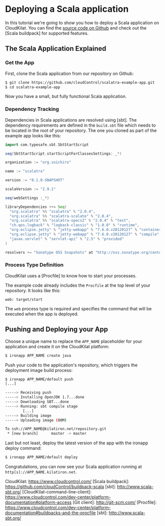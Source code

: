 # Deploying a Scala application

In this tutorial we're going to show you how to deploy a Scala application on CloudKilat. You can find the [source code on Github](https://github.com/cloudControl/scalatra-example-app) and check out the [Scala buildpack] for supported features.

## The Scala Application Explained
### Get the App
First, clone the Scala application from our repository on Github:

~~~bash
$ git clone https://github.com/cloudControl/scalatra-example-app.git
$ cd scalatra-example-app
~~~

Now you have a small, but fully functional Scala application.

### Dependency Tracking
Dependencies in Scala applications are resolved using [sbt]. The dependency requirements are defined in the `build.sbt` file which needs to be located in the root of your repository. The one you cloned as part of the example app looks like this:

~~~scala
import com.typesafe.sbt.SbtStartScript

seq(SbtStartScript.startScriptForClassesSettings: _*)

organization := "org.soichiro"

name := "scalatra"

version := "0.1.0-SNAPSHOT"

scalaVersion := "2.9.1"

seq(webSettings :_*)

libraryDependencies ++= Seq(
  "org.scalatra" %% "scalatra" % "2.0.4",
  "org.scalatra" %% "scalatra-scalate" % "2.0.4",
  "org.scalatra" %% "scalatra-specs2" % "2.0.4" % "test",
  "ch.qos.logback" % "logback-classic" % "1.0.0" % "runtime",
  "org.eclipse.jetty" % "jetty-webapp" % "7.6.0.v20120127" % "container",
  "org.eclipse.jetty" % "jetty-webapp" % "7.6.0.v20120127" % "compile",
  "javax.servlet" % "servlet-api" % "2.5" % "provided"
)

resolvers += "Sonatype OSS Snapshots" at "http://oss.sonatype.org/content/repositories/snapshots/"
~~~

### Process Type Definition
CloudKilat uses a [Procfile] to know how to start your processes.

The example code already includes the `Procfile` at the top level of your repository. It looks like this:

~~~
web: target/start
~~~

The `web` process type is required and specifies the command that will be executed when the app is deployed.

## Pushing and Deploying your App
Choose a unique name to replace the `APP_NAME` placeholder for your application and create it on the CloudKilat platform: 

~~~bash
$ ironapp APP_NAME create java
~~~

Push your code to the application's repository, which triggers the deployment image build process:

~~~bash
$ ironapp APP_NAME/default push
[...]

-----> Receiving push
-----> Installing OpenJDK 1.7...done
-----> Downloading SBT...done
-----> Running: sbt compile stage
        [...]
-----> Building image
-----> Uploading image (80M)

To ssh://APP_NAME@kilatiron.net/repository.git
 * [new branch]      master -> master
~~~

Last but not least, deploy the latest version of the app with the ironapp deploy command:

~~~bash
$ ironapp APP_NAME/default deploy
~~~

Congratulations, you can now see your Scala application running at `http[s]://APP_NAME.kilatiron.net`.

CloudKilat: https://www.cloudcontrol.com/
[Scala buildpack]: https://github.com/cloudControl/buildpack-scala
[sbt]: http://www.scala-sbt.org/
[CloudKilat-command-line-client]: https://www.cloudcontrol.com/dev-center/platform-documentation#platform-access
[Git client]: http://git-scm.com/
[Procfile]: https://www.cloudcontrol.com/dev-center/platform-documentation#buildpacks-and-the-procfile
[sbt]: http://www.scala-sbt.org/
